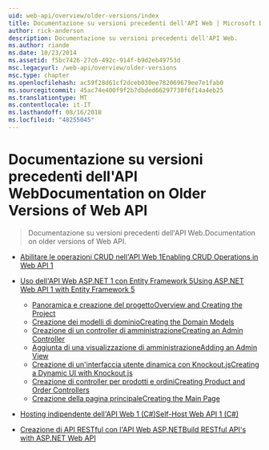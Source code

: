 ```yaml
---
uid: web-api/overview/older-versions/index
title: Documentazione su versioni precedenti dell'API Web | Microsoft Docs
author: rick-anderson
description: Documentazione su versioni precedenti dell'API Web.
ms.author: riande
ms.date: 10/23/2014
ms.assetid: f5bc7426-27c6-492c-914f-b9d2eb49753d
msc.legacyurl: /web-api/overview/older-versions
msc.type: chapter
ms.openlocfilehash: ac59f28d61cf2dceb030ee782069679ee7e1fab0
ms.sourcegitcommit: 45ac74e400f9f2b7dbded66297730f6f14a4eb25
ms.translationtype: MT
ms.contentlocale: it-IT
ms.lasthandoff: 08/16/2018
ms.locfileid: "48255045"
---
```

<a name="documentation-on-older-versions-of-web-api"></a><span data-ttu-id="9fbb7-103">Documentazione su versioni precedenti dell'API Web</span><span class="sxs-lookup"><span data-stu-id="9fbb7-103">Documentation on Older Versions of Web API</span></span>
====================
> <span data-ttu-id="9fbb7-104">Documentazione su versioni precedenti dell'API Web.</span><span class="sxs-lookup"><span data-stu-id="9fbb7-104">Documentation on older versions of Web API.</span></span>


- [<span data-ttu-id="9fbb7-105">Abilitare le operazioni CRUD nell'API Web 1</span><span class="sxs-lookup"><span data-stu-id="9fbb7-105">Enabling CRUD Operations in Web API 1</span></span>](creating-a-web-api-that-supports-crud-operations.md)
- [<span data-ttu-id="9fbb7-106">Uso dell'API Web ASP.NET 1 con Entity Framework 5</span><span class="sxs-lookup"><span data-stu-id="9fbb7-106">Using ASP.NET Web API 1 with Entity Framework 5</span></span>](using-web-api-1-with-entity-framework-5/index.md)

    - [<span data-ttu-id="9fbb7-107">Panoramica e creazione del progetto</span><span class="sxs-lookup"><span data-stu-id="9fbb7-107">Overview and Creating the Project</span></span>](using-web-api-1-with-entity-framework-5/using-web-api-with-entity-framework-part-1.md)
    - [<span data-ttu-id="9fbb7-108">Creazione dei modelli di dominio</span><span class="sxs-lookup"><span data-stu-id="9fbb7-108">Creating the Domain Models</span></span>](using-web-api-1-with-entity-framework-5/using-web-api-with-entity-framework-part-2.md)
    - [<span data-ttu-id="9fbb7-109">Creazione di un controller di amministrazione</span><span class="sxs-lookup"><span data-stu-id="9fbb7-109">Creating an Admin Controller</span></span>](using-web-api-1-with-entity-framework-5/using-web-api-with-entity-framework-part-3.md)
    - [<span data-ttu-id="9fbb7-110">Aggiunta di una visualizzazione di amministrazione</span><span class="sxs-lookup"><span data-stu-id="9fbb7-110">Adding an Admin View</span></span>](using-web-api-1-with-entity-framework-5/using-web-api-with-entity-framework-part-4.md)
    - [<span data-ttu-id="9fbb7-111">Creazione di un'interfaccia utente dinamica con Knockout.js</span><span class="sxs-lookup"><span data-stu-id="9fbb7-111">Creating a Dynamic UI with Knockout.js</span></span>](using-web-api-1-with-entity-framework-5/using-web-api-with-entity-framework-part-5.md)
    - [<span data-ttu-id="9fbb7-112">Creazione di controller per prodotti e ordini</span><span class="sxs-lookup"><span data-stu-id="9fbb7-112">Creating Product and Order Controllers</span></span>](using-web-api-1-with-entity-framework-5/using-web-api-with-entity-framework-part-6.md)
    - [<span data-ttu-id="9fbb7-113">Creazione della pagina principale</span><span class="sxs-lookup"><span data-stu-id="9fbb7-113">Creating the Main Page</span></span>](using-web-api-1-with-entity-framework-5/using-web-api-with-entity-framework-part-7.md)
- [<span data-ttu-id="9fbb7-114">Hosting indipendente dell'API Web 1 (C#)</span><span class="sxs-lookup"><span data-stu-id="9fbb7-114">Self-Host Web API 1 (C#)</span></span>](self-host-a-web-api.md)
- [<span data-ttu-id="9fbb7-115">Creazione di API RESTful con l'API Web ASP.NET</span><span class="sxs-lookup"><span data-stu-id="9fbb7-115">Build RESTful API's with ASP.NET Web API</span></span>](build-restful-apis-with-aspnet-web-api.md)
